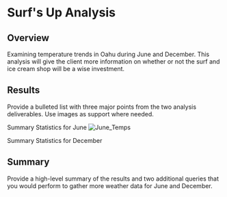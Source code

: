 # Surf's Up Analysis 
## Overview 
Examining temperature trends in Oahu during June and December. This analysis will give the client more information on whether or not the surf and ice cream shop will be a wise investment.



## Results

Provide a bulleted list with three major points from the two analysis deliverables. Use images as support where needed.

Summary Statistics for June
![June_Temps](..Resources/june_temps.png?raw=true)

Summary Statistics for December

## Summary 
Provide a high-level summary of the results and two additional queries that you would perform to gather more weather data for June and December.
